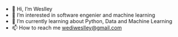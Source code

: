 - 👋 Hi, I’m Weslley
- 👀 I’m interested in software engenier and machine learning
- 🌱 I’m currently learning about Python, Data and Machine Learning
- 📫 How to reach me wediweslley@gmail.com

<!---
wedi0/wedi0 is a ✨ special ✨ repository because its `README.md` (this file) appears on your GitHub profile.
You can click the Preview link to take a look at your changes.
--->
